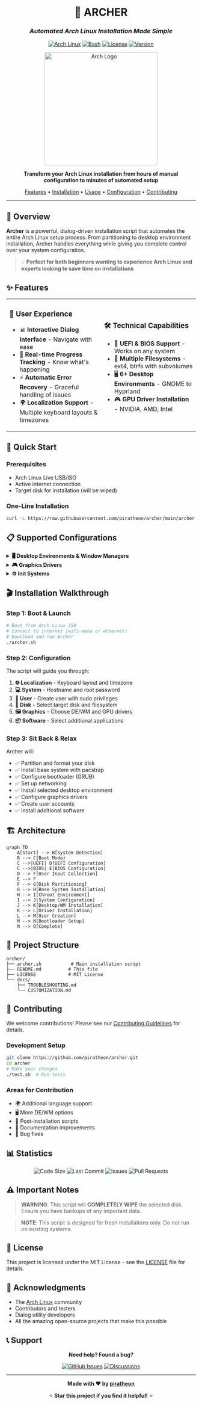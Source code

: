 <div align="center">
  
# 🏹 **ARCHER**
### *Automated Arch Linux Installation Made Simple*

[![Arch Linux](https://img.shields.io/badge/Arch%20Linux-1793D1?style=for-the-badge&logo=arch-linux&logoColor=white)](https://archlinux.org/)
[![Bash](https://img.shields.io/badge/Bash-4EAA25?style=for-the-badge&logo=gnu-bash&logoColor=white)](https://www.gnu.org/software/bash/)
[![License](https://img.shields.io/badge/License-MIT-blue?style=for-the-badge)](LICENSE)
[![Version](https://img.shields.io/badge/Version-1.0.0-purple?style=for-the-badge)](https://github.com/piratheon/archer)

<img src="[https://archlinux.org/static/logos/archlinux-logo-dark-90dpi.png](https://archlinux.org/static/logos/archlinux-logo-dark-90dpi.png)" alt="Arch Logo" width="300"/>

**Transform your Arch Linux installation from hours of manual configuration to minutes of automated setup**

[Features](#-features) • [Installation](#-installation) • [Usage](#-usage) • [Configuration](#-configuration) • [Contributing](#-contributing)

---

</div>

## 🎯 **Overview**

**Archer** is a powerful, dialog-driven installation script that automates the entire Arch Linux setup process. From partitioning to desktop environment installation, Archer handles everything while giving you complete control over your system configuration.

> 💡 **Perfect for both beginners wanting to experience Arch Linux and experts looking to save time on installations**

## ✨ **Features**

<table>
<tr>
<td width="50%">

### 🎨 **User Experience**
- 📊 **Interactive Dialog Interface** - Navigate with ease
- 🔄 **Real-time Progress Tracking** - Know what's happening
- ⚡ **Automatic Error Recovery** - Graceful handling of issues
- 🌍 **Localization Support** - Multiple keyboard layouts & timezones

</td>
<td width="50%">

### 🛠️ **Technical Capabilities**
- 🔧 **UEFI & BIOS Support** - Works on any system
- 💾 **Multiple Filesystems** - ext4, btrfs with subvolumes
- 🖥️ **6+ Desktop Environments** - GNOME to Hyprland
- 🎮 **GPU Driver Installation** - NVIDIA, AMD, Intel

</td>
</tr>
</table>

## 🚀 **Quick Start**

### Prerequisites
- Arch Linux Live USB/ISO
- Active internet connection
- Target disk for installation (will be wiped)

### One-Line Installation

```bash
curl -L https://raw.githubusercontent.com/piratheon/archer/main/archer.sh -o archer.sh && chmod +x archer.sh && ./archer.sh
```

## 📋 **Supported Configurations**

<details>
<summary><b>🖥️ Desktop Environments & Window Managers</b></summary>

| Environment | Description | Type |
|------------|-------------|------|
| **GNOME** | Modern and user-friendly desktop | Full DE |
| **KDE Plasma** | Feature-rich and highly customizable | Full DE |
| **XFCE** | Lightweight and stable | Full DE |
| **Cinnamon** | Traditional and intuitive | Full DE |
| **i3** | Popular tiling window manager | WM |
| **Hyprland** | Modern Wayland compositor | Compositor |
| **None** | Base system only | Terminal |

</details>

<details>
<summary><b>🎮 Graphics Drivers</b></summary>

- **NVIDIA** - Proprietary drivers with DKMS support
- **AMD** - Open-source AMDGPU drivers
- **Intel** - Integrated graphics support
- **Virtual** - VMware/VirtualBox guest additions

</details>

<details>
<summary><b>⚙️ Init Systems</b></summary>

- **systemd** - Standard Arch Linux init
- **OpenRC** - Dependency-based init system
- **runit** - Simple and fast init system

</details>

## 🎬 **Installation Walkthrough**

### Step 1: Boot & Launch
```bash
# Boot from Arch Linux ISO
# Connect to internet (wifi-menu or ethernet)
# Download and run Archer
./archer.sh
```

### Step 2: Configuration
The script will guide you through:

1. **🌐 Localization** - Keyboard layout and timezone
2. **💻 System** - Hostname and root password
3. **👤 User** - Create user with sudo privileges
4. **💾 Disk** - Select target disk and filesystem
5. **🖼️ Graphics** - Choose DE/WM and GPU drivers
6. **📦 Software** - Select additional applications

### Step 3: Sit Back & Relax
Archer will:
- ✅ Partition and format your disk
- ✅ Install base system with pacstrap
- ✅ Configure bootloader (GRUB)
- ✅ Set up networking
- ✅ Install selected desktop environment
- ✅ Configure graphics drivers
- ✅ Create user accounts
- ✅ Install additional software

## 🏗️ **Architecture**

```mermaid
graph TD
    A[Start] --> B[System Detection]
    B --> C{Boot Mode}
    C -->|UEFI| D[UEFI Configuration]
    C -->|BIOS| E[BIOS Configuration]
    D --> F[User Input Collection]
    E --> F
    F --> G[Disk Partitioning]
    G --> H[Base System Installation]
    H --> I[Chroot Environment]
    I --> J[System Configuration]
    J --> K[Desktop/WM Installation]
    K --> L[Driver Installation]
    L --> M[User Creation]
    M --> N[Bootloader Setup]
    N --> O[Complete]
```

## 📁 **Project Structure**

```
archer/
├── archer.sh           # Main installation script
├── README.md          # This file
├── LICENSE            # MIT License
└── docs/
    ├── TROUBLESHOOTING.md
    └── CUSTOMIZATION.md
```

## 🤝 **Contributing**

We welcome contributions! Please see our [Contributing Guidelines](CONTRIBUTING.md) for details.

### Development Setup
```bash
git clone https://github.com/piratheon/archer.git
cd archer
# Make your changes
./test.sh  # Run tests
```

### Areas for Contribution
- 🌍 Additional language support
- 🖥️ More DE/WM options
- 🔧 Post-installation scripts
- 📝 Documentation improvements
- 🐛 Bug fixes

## 📊 **Statistics**

<div align="center">

![Code Size](https://img.shields.io/github/languages/code-size/piratheon/archer?style=flat-square)
![Last Commit](https://img.shields.io/github/last-commit/piratheon/archer?style=flat-square)
![Issues](https://img.shields.io/github/issues/piratheon/archer?style=flat-square)
![Pull Requests](https://img.shields.io/github/issues-pr/piratheon/archer?style=flat-square)

</div>

## ⚠️ **Important Notes**

> **WARNING**: This script will **COMPLETELY WIPE** the selected disk. Ensure you have backups of any important data.

> **NOTE**: This script is designed for fresh installations only. Do not run on existing systems.

## 📜 **License**

This project is licensed under the MIT License - see the [LICENSE](LICENSE) file for details.

## 🙏 **Acknowledgments**

- The [Arch Linux](https://archlinux.org/) community
- Contributors and testers
- Dialog utility developers
- All the amazing open-source projects that make this possible

## 📞 **Support**

<div align="center">

**Need help? Found a bug?**

[![GitHub Issues](https://img.shields.io/badge/GitHub-Issues-red?style=for-the-badge&logo=github)](https://github.com/piratheon/archer/issues)
[![Discussions](https://img.shields.io/badge/GitHub-Discussions-blue?style=for-the-badge&logo=github)](https://github.com/piratheon/archer/discussions)

</div>

---

<div align="center">

**Made with ❤️ by [piratheon](https://github.com/piratheon)**

⭐ **Star this project if you find it helpful!** ⭐

</div>
